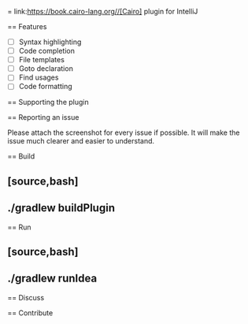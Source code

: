 = link:https://book.cairo-lang.org//[Cairo] plugin for IntelliJ
<!-- 
image:https://circleci.com/gh/intellij-cairo/intellij-cairo.svg?style=svg["Build Status", link="https://circleci.com/gh/intellij-cairo/intellij-cairo"]
image:https://img.shields.io/jetbrains/plugin/d/????-intellij-cairo.svg[JetBrains plugins]

image:./logo/logo_256.png[link=https://plugins.jetbrains.com/idea/plugin/9475-intellij-solidity,width=128,height=128]
-->
== Features

- [ ] Syntax highlighting
- [ ] Code completion
- [ ] File templates
- [ ] Goto declaration
- [ ] Find usages
- [ ] Code formatting

== Supporting the plugin


== Reporting an issue

Please attach the screenshot for every issue if possible. It will make the issue much clearer and easier to understand.

== Build

[source,bash]
----
./gradlew buildPlugin
----

== Run

[source,bash]
----
./gradlew runIdea
----

== Discuss



== Contribute

